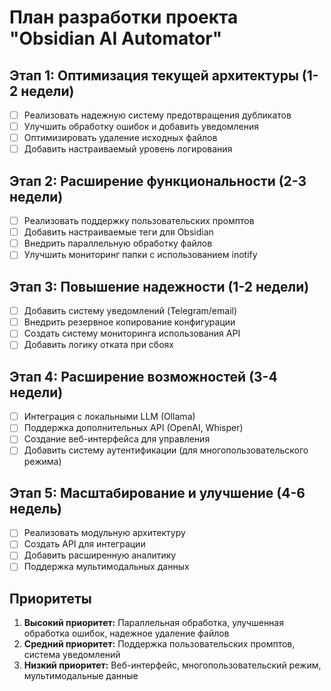 # План разработки проекта "Obsidian AI Automator"

## Этап 1: Оптимизация текущей архитектуры (1-2 недели)
- [ ] Реализовать надежную систему предотвращения дубликатов
- [ ] Улучшить обработку ошибок и добавить уведомления
- [ ] Оптимизировать удаление исходных файлов
- [ ] Добавить настраиваемый уровень логирования

## Этап 2: Расширение функциональности (2-3 недели)
- [ ] Реализовать поддержку пользовательских промптов
- [ ] Добавить настраиваемые теги для Obsidian
- [ ] Внедрить параллельную обработку файлов
- [ ] Улучшить мониторинг папки с использованием inotify

## Этап 3: Повышение надежности (1-2 недели)
- [ ] Добавить систему уведомлений (Telegram/email)
- [ ] Внедрить резервное копирование конфигурации
- [ ] Создать систему мониторинга использования API
- [ ] Добавить логику отката при сбоях

## Этап 4: Расширение возможностей (3-4 недели)
- [ ] Интеграция с локальными LLM (Ollama)
- [ ] Поддержка дополнительных API (OpenAI, Whisper)
- [ ] Создание веб-интерфейса для управления
- [ ] Добавить систему аутентификации (для многопользовательского режима)

## Этап 5: Масштабирование и улучшение (4-6 недель)
- [ ] Реализовать модульную архитектуру
- [ ] Создать API для интеграции
- [ ] Добавить расширенную аналитику
- [ ] Поддержка мультимодальных данных

## Приоритеты
1. **Высокий приоритет:** Параллельная обработка, улучшенная обработка ошибок, надежное удаление файлов
2. **Средний приоритет:** Поддержка пользовательских промптов, система уведомлений
3. **Низкий приоритет:** Веб-интерфейс, многопользовательский режим, мультимодальные данные